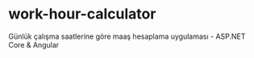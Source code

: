 # work-hour-calculator
Günlük çalışma saatlerine göre maaş hesaplama uygulaması - ASP.NET Core &amp; Angular
